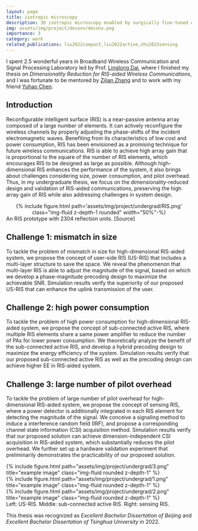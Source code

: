 ```yaml
---
layout: page
title: isotropic microscopy
description: 3D isotropic microscopy enabled by surgically fine-tuned deconvolution network
img: assets/img/project/deconv/deconv.png
importance: 3
category: work
related_publications: liu2022compact,liu2022active,zhu2023sensing
---
```


I spent 2.5 wonderful years in Broadband Wireless Communication and Signal Processing Laboratory led by Prof. [Linglong Dai](http://oa.ee.tsinghua.edu.cn/dailinglong/), where I finished my thesis on *Dimensionality Reduction for RIS-aided Wireless Communications*, and I was fortunate to be mentored by [Zijian Zhang](https://zhangzij15.github.io/) and to work with my friend [Yuhao Chen](https://hericenes.github.io/yuhaochen.github.io/).

## Introduction
Reconfigurable intelligent surface (RIS) is a near-passive antenna array composed of a large number of elements. It can actively reconfigure the wireless channels by properly adjusting the phase-shifts of the incident electromagnetic waves. Benefiting from its characteristics of low cost and power consumption, RIS has been envisioned as a promising technique for future wireless communications. RIS is able to achieve high array gain that is proportional to the square of the number of RIS elements, which encourages RIS to be designed as large as possible. Although high-dimensional RIS enhances the performance of the system, it also brings about challenges considering size, power consumption, and pilot overhead. Thus, in my undergraduate thesis, we focus on the dimensionality-reduced design and validation of RIS-aided communications, preserving the high array gain of RIS while also addressing challenges in system design.

<div class="col-md-12" style="text-align: center;"> 
{% include figure.html path='assets/img/project/undergrad/RIS.png' class="img-fluid z-depth-1 rounded" width="50%"-%}
 </div>
 <div class="caption">
    An RIS prototype with 2304 reflection units. <a ref="https://www.ni.com/en/innovations/case-studies/23/tsinghua-university-low-power-communications-ris-ai-6g.html">[Source]</a>
</div>

## Challenge 1: mismatch in size

To tackle the problem of mismatch in size for high-dimensional RIS-aided
system, we propose the concept of user-side RIS (US-RIS) that includes a multi-layer
structure to save the space. We reveal the phenomenon that multi-layer RIS is able to
adjust the magnitude of the signal, based on which we develop a phase-magnitude precoding design to maximize the achievable SNR. Simulation results
verify the superiority of our proposed US-RIS that can enhance the uplink transmission
of the user.

## Challenge 2: high power consumption

To tackle the problem of high power consumption for high-dimensional
RIS-aided system, we propose the concept of sub-connected active RIS, where
multiple RIS elements share a same power amplifier to reduce the number of PAs
for lower power consumption. We theoretically analyze the benefit of the sub-connected active
RIS, and develop a hybrid precoding design to maximize the energy efficiency of
the system. Simulation results verify that our proposed sub-connected active RIS as well as the
precoding design can achieve higher EE in RIS-aided system.

## Challenge 3: large number of pilot overhead

To tackle the problem of large number of pilot overhead for high-dimensional RIS-aided system, we propose the concept of sensing RIS, where a power
detector is additionally integrated in each RIS element for detecting the magnitude of the
signal. We conceive a signaling method to induce a interference random field (IRF), and
propose a corresponding channel state information (CSI) acquisition method. Simulation
results verify that our proposed solution can achieve dimension-independent CSI acquisition in RIS-aided system, which substantially reduces the pilot overhead. We further
set up a hardware validation experiment that preliminarily demonstrates the practicability of our proposed solution.

<div class="row">
    <div class="col-sm mt-3 mt-md-0">
        {% include figure.html path="assets/img/project/undergrad/3.png" title="example image" class="img-fluid rounded z-depth-1" %}
    </div>
    <div class="col-sm mt-3 mt-md-0">
        {% include figure.html path="assets/img/project/undergrad/1.png" title="example image" class="img-fluid rounded z-depth-1" %}
    </div>
    <div class="col-sm mt-3 mt-md-0">
        {% include figure.html path="assets/img/project/undergrad/2.png" title="example image" class="img-fluid rounded z-depth-1" %}
    </div>
</div>
<div class="caption">
    Left: US-RIS. Middle: sub-connected active RIS. Right: sensing RIS.
</div>

This thesis was recognized as *Excellent Bachelor Dissertation of Beijing* and *Excellent Bachelor Dissertation of Tsinghua University* in 2022.
